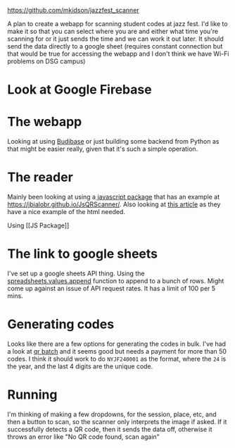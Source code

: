 https://github.com/mkidson/jazzfest_scanner

A plan to create a webapp for scanning student codes at jazz fest. I'd like to make it so that you can select where you are and either what time you're scanning for or it just sends the time and we can work it out later. 
It should send the data directly to a google sheet (requires constant connection but that would be true for accessing the webapp and I don't think we have Wi-Fi problems on DSG campus)

# Look at Google Firebase


# The webapp
Looking at using [Budibase](https://budibase.com/) or just building some backend from Python as that might be easier really, given that it's such a simple operation. 


# The reader
Mainly been looking at using a[ javascript package](https://github.com/jbialobr/JsQRScanner/tree/master) that has an example at https://jbialobr.github.io/JsQRScanner/. Also looking at [this article](https://www.sitepoint.com/create-qr-code-reader-mobile-website/) as they have a nice example of the html needed.

Using [[JS Package]]



# The link to google sheets
I've set up a google sheets API thing. Using the [spreadsheets.values.append](https://developers.google.com/sheets/api/reference/rest/v4/spreadsheets.values/append) function to append to a bunch of rows. Might come up against an issue of API request rates. It has a limit of 100 per 5 mins. 

# Generating codes
Looks like there are a few options for generating the codes in bulk. I've had a look at [qr batch](https://qrbatch.io/free-bulk-qr-code-generator.html) and it seems good but needs a payment for more than 50 codes. I think it should work to do `NYJF240001` as the format, where the `24` is the year, and the last 4 digits are the unique code.



# Running
I'm thinking of making a few dropdowns, for the session, place, etc, and then a button to scan, so the scanner only interprets the image if asked. If it successfully detects a QR code, then it sends the data off, otherwise it throws an error like "No QR code found, scan again"

